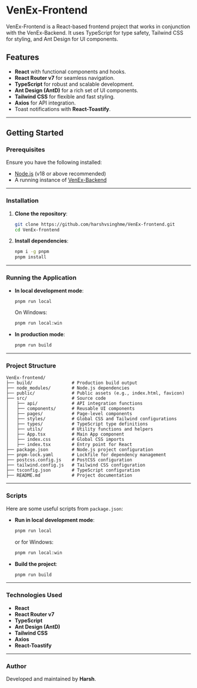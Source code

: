 # VenEx-Frontend

VenEx-Frontend is a React-based frontend project that works in conjunction with the VenEx-Backend. It uses TypeScript for type safety, Tailwind CSS for styling, and Ant Design for UI components.

## Features

- **React** with functional components and hooks.
- **React Router v7** for seamless navigation.
- **TypeScript** for robust and scalable development.
- **Ant Design (AntD)** for a rich set of UI components.
- **Tailwind CSS** for flexible and fast styling.
- **Axios** for API integration.
- Toast notifications with **React-Toastify**.

---

## Getting Started

### Prerequisites

Ensure you have the following installed:

- [Node.js](https://nodejs.org/) (v18 or above recommended)
- A running instance of [VenEx-Backend](https://github.com/harshvsinghme/VenEx-backend)

---

### Installation

1. **Clone the repository**:

   ```bash
   git clone https://github.com/harshvsinghme/VenEx-frontend.git
   cd VenEx-frontend
   ```

2. **Install dependencies**:

   ```bash
   npm i -g pnpm
   pnpm install
   ```
---

### Running the Application

- **In local development mode**:

  ```bash
  pnpm run local
  ```

  On Windows:

  ```bash
  pnpm run local:win
  ```

- **In production mode**:

  ```bash
  pnpm run build
  ```

---

### Project Structure

```
VenEx-frontend/
├── build/               # Production build output
├── node_modules/        # Node.js dependencies
├── public/              # Public assets (e.g., index.html, favicon)
├── src/                 # Source code
│   ├── api/             # API integration functions
│   ├── components/      # Reusable UI components
│   ├── pages/           # Page-level components
│   ├── styles/          # Global CSS and Tailwind configurations
│   ├── types/           # TypeScript type definitions
│   ├── utils/           # Utility functions and helpers
│   ├── App.tsx          # Main App component
│   ├── index.css        # Global CSS imports
│   ├── index.tsx        # Entry point for React
├── package.json         # Node.js project configuration
├── pnpm-lock.yaml       # Lockfile for dependency management
├── postcss.config.js    # PostCSS configuration
├── tailwind.config.js   # Tailwind CSS configuration
├── tsconfig.json        # TypeScript configuration
├── README.md            # Project documentation
```

---

### Scripts

Here are some useful scripts from `package.json`:

- **Run in local development mode**:

  ```bash
  pnpm run local
  ```

  or for Windows:

  ```bash
  pnpm run local:win
  ```

- **Build the project**:

  ```bash
  pnpm run build
  ```

---

### Technologies Used

- **React**  
- **React Router v7**  
- **TypeScript**  
- **Ant Design (AntD)**  
- **Tailwind CSS**  
- **Axios**  
- **React-Toastify**

---

### Author

Developed and maintained by **Harsh**.